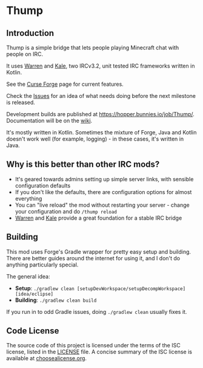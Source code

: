 # Thump

## Introduction
Thump is a simple bridge that lets people playing Minecraft chat with people on IRC.

It uses [Warren](https://github.com/CarrotCodes/Warren) and [Kale](https://github.com/CarrotCodes/Kale), two IRCv3.2, unit tested IRC frameworks written in Kotlin.

See the [Curse Forge](http://minecraft.curseforge.com/mc-mods/231124-thump) page for current features.

Check the [Issues](https://github.com/CarrotCodes/Thump/issues) for an idea of what needs doing before the next milestone is released.

Development builds are published at https://hopper.bunnies.io/job/Thump/. Documentation will be on the [wiki](https://github.com/CarrotCodes/Thump/wiki).

It's mostly written in Kotlin. Sometimes the mixture of Forge, Java and Kotlin doesn't work well (for example, logging) - in these cases, it's written in Java.

## Why is this better than other IRC mods?

* It's geared towards admins setting up simple server links, with sensible configuration defaults
* If you don't like the defaults, there are configuration options for almost everything
* You can "live reload" the mod without restarting your server - change your configuration and do `/thump reload`
* [Warren](https://github.com/CarrotCodes/Warren) and [Kale](https://github.com/CarrotCodes/Kale) provide a great foundation for a stable IRC bridge

## Building
This mod uses Forge's Gradle wrapper for pretty easy setup and building. There are better guides around the internet for using it, and I don't do anything particularly special.

The general idea:
* **Setup**: `./gradlew clean [setupDevWorkspace/setupDecompWorkspace] [idea/eclipse]`
* **Building**: `./gradlew clean build`

If you run in to odd Gradle issues, doing `./gradlew clean` usually fixes it.

## Code License
The source code of this project is licensed under the terms of the ISC license, listed in the [LICENSE](LICENSE.md) file. A concise summary of the ISC license is available at [choosealicense.org](http://choosealicense.com/licenses/isc/).
